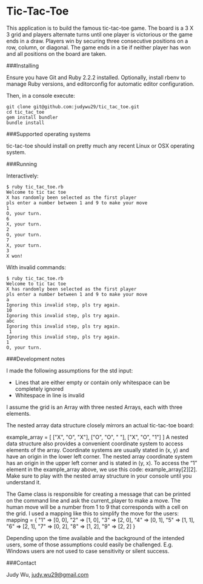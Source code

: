 Tic-Tac-Toe
================

This application is to build the famous tic-tac-toe game. The board is a 3 X 3 grid and players alternate 
turns until one player is victorious or the game ends in a draw. Players win by securing three consecutive 
positions on a row, column, or diagonal. The game ends in a tie if neither player 
has won and all positions on the board are taken.



###Installing

Ensure you have Git and Ruby 2.2.2 installed. Optionally, install rbenv to manage Ruby versions, and editorconfig for 
automatic editor configuration.

Then, in a console execute:

	git clone git@github.com:judywu29/tic_tac_toe.git
	cd tic_tac_toe
	gem install bundler
	bundle install

###Supported operating systems

tic-tac-toe should install on pretty much any recent Linux or OSX operating system. 
	
###Running

Interactively:

	$ ruby tic_tac_toe.rb
	Welcome to tic tac toe
	X has randomly been selected as the first player
	pls enter a number between 1 and 9 to make your move
	1
	O, your turn. 
	6
	X, your turn. 
	2
	O, your turn. 
	7
	X, your turn. 
	3
	X won!
	
	
With invalid commands:

 	$ ruby tic_tac_toe.rb
	Welcome to tic tac toe
	X has randomly been selected as the first player
	pls enter a number between 1 and 9 to make your move
	a
	Ignoring this invalid step, pls try again.
	10
	Ignoring this invalid step, pls try again.
	abc
	Ignoring this invalid step, pls try again.
 	 1 
	Ignoring this invalid step, pls try again.
	1
	O, your turn.

###Development notes

I made the following assumptions for the std input: 

- Lines that are either empty or contain only whitespace can be completely ignored 
- Whitespace in line is invalid

I assume the grid is an Array with three nested Arrays, each with three elements.

The nested array data structure closely mirrors an actual tic-tac-toe board:

example_array = [
  ["X", "O", "X"],
  ["O", "O", " "],
  ["X", "O", "1"]
]
A nested data structure also provides a convenient coordinate system to access elements of the array. 
Coordinate systems are usually stated in (x, y) and have an origin in the lower left corner. 
The nested array coordinate system has an origin in the upper left corner and is stated in (y, x). 
To access the “1” element in the example_array above, we use this code: example_array[2][2]. 
Make sure to play with the nested array structure in your console until you understand it.

The Game class is responsible for creating a message that can be printed on the command line and 
ask the current_player to make a move. The human move will be a number from 1 to 9 that corresponds 
with a cell on the grid.
I used a mapping like this to simplify the move for the users:
mapping = {
        "1" => [0, 0], 
        "2" => [1, 0], 
        "3" => [2, 0], 
        "4" => [0, 1], 
        "5" => [1, 1], 
        "6" => [2, 1], 
        "7" => [0, 2], 
        "8" => [1, 2], 
        "9" => [2, 2]
      }


Depending upon the time available and the background of the intended users, some of those assumptions 
could easily be challenged. E.g. Windows users are not used to case sensitivity or silent success.


###Contact

Judy Wu, judy.wu29@gmail.com
